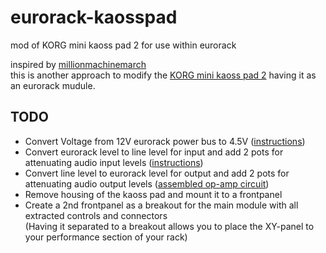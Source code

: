 # eurorack-kaosspad
mod of KORG mini kaoss pad 2 for use within eurorack


inspired by [millionmachinemarch](https://millionmachinemarch.com/index.php/tag/mini-kaoss-pad-2-mod/)  
this is another approach to modify the [KORG mini kaoss pad 2](https://www.korg.com/de/products/dj/mini_kaoss_pad2/index.php) having it as an eurorack mudule.  

## TODO
  - Convert Voltage from 12V eurorack power bus to 4.5V ([instructions](http://www.circuitdiagram.org/12v-4.5v-6v-9v-converter.html))
  - Convert eurorack level to line level for input and add 2 pots for attenuating audio input levels ([instructions](https://youtu.be/ho2i_E-Bl70?t=115))
  - Convert line level to eurorack level for output and add 2 pots for attenuating audio output levels ([assembled op-amp circuit](https://www.sparkfun.com/products/9816))
  - Remove housing of the kaoss pad and mount it to a frontpanel
  - Create a 2nd frontpanel as a breakout for the main module with all extracted controls and connectors  
    (Having it separated to a breakout allows you to place the XY-panel to your performance section of your rack)

